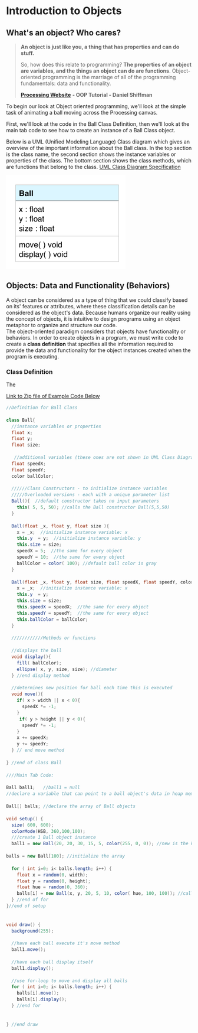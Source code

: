 # Introduction to Objects

## What's an object?  Who cares?

> **An object is just like you, a thing that has properties and can do stuff.**
>
> So, how does this relate to programming? **The properties of an object are variables, and the things an object can do are functions**. Object-oriented programming is the marriage of all of the programming fundamentals: data and functionality.  
>   
>   [**Processing Website**](https://processing.org/tutorials/objects/) **- OOP Tutorial - Daniel Shiffman**

  
  
To begin our look at Object oriented programming, we'll look at the simple task of animating a ball moving across the Processing canvas.

First, we'll look at the code in the Ball Class Definition, then we'll look at the main tab code to see how to create an instance of a Ball Class object.

Below is a UML \(Unified Modeling Language\) Class diagram which gives an overview of the important information about the Ball class. In the top section is the class name, the second section shows the instance variables or properties of the class. The bottom section shows the class methods, which are functions that belong to the class. [UML Class Diagram Specification](https://www.uml-diagrams.org/class-diagrams-overview.html)

![](../.gitbook/assets/screenshot-2016-09-16-08.30.08.png)

## Objects:  Data and Functionality \(Behaviors\)

A object can be considered as a type of thing that we could classify based on its' features or attributes, where these classification details can be considered as the object's data.  Because humans organize our reality using the concept of objects, it is intuitive to design programs using an object metaphor to organize and structure our code.  
The object-oriented paradigm considers that objects have functionality or behaviors.  In order to create objects in a program, we must write code to create a **class definition** that specifies all the information required to provide the data and functionality for the object instances created when the program is executing.  

### Class Definition

The   


[Link to Zip file of Example Code Below](https://utdallas.box.com/shared/static/j0guoj7qop0bxfblniocj4spixqnguuw.zip)

```java
//Definition for Ball Class

class Ball{
  //instance variables or properties
  float x; 
  float y;
  float size;

   //additional variables (these ones are not shown in UML Class Diagram)
  float speedX;
  float speedY;
  color ballColor;

  //////Class Constructors - to initialize instance variables
  /////Overloaded versions - each with a unique parameter list
  Ball(){  //default constructor takes no input parameters
    this( 5, 5, 50); //calls the Ball constructor Ball(5,5,50)
  }

  Ball(float _x, float y, float size ){
    x = _x;  //initialize instance variable: x
    this.y  = y;  //initialize instance variable: y
    this.size = size;
    speedX = 5;  //the same for every object
    speedY = 10;  //the same for every object
    ballColor = color( 100); //default ball color is gray
  }

  Ball(float _x, float y, float size, float speedX, float speedY, color ballColor ){
    x = _x;  //initialize instance variable: x
    this.y  = y;
    this.size = size;
    this.speedX = speedX;  //the same for every object
    this.speedY = speedY;  //the same for every object
    this.ballColor = ballColor;
  }

  ////////////Methods or functions

  //displays the ball
  void display(){
    fill( ballColor);
    ellipse( x, y, size, size); //diameter
  } //end display method

  //determines new position for ball each time this is executed
  void move(){
    if( x > width || x < 0){
      speedX *= -1;
    }
     if( y > height || y < 0){
      speedY *= -1;
    }
    x += speedX;
    y += speedY;
  } // end move method

} //end of class Ball

////Main Tab Code:

Ball ball1;   //ball1 = null
//declare a variable that can point to a ball object's data in heap memory

Ball[] balls; //declare the array of Ball objects

void setup() {
  size( 600, 600);
  colorMode(HSB, 360,100,100);
  ///create 1 Ball object instance
  ball1 = new Ball(20, 20, 30, 15, 5, color(255, 0, 0)); //new is the keyword used to create an object instance

balls = new Ball[100]; //initialize the array

  for ( int i=0; i< balls.length; i++) {
    float x = random(0, width);
    float y = random(0, height);
    float hue = random(0, 360);
    balls[i] = new Ball(x, y, 20, 5, 10, color( hue, 100, 100)); //called the constructor - we have an object instance
  } //end of for
}//end of setup


void draw() {
  background(255);

  //have each ball execute it's move method
  ball1.move();

  //have each ball display itself
  ball1.display();

  //use for-loop to move and display all balls
  for ( int i=0; i< balls.length; i++) {
    balls[i].move();
    balls[i].display();
  } //end for


} //end draw
```

